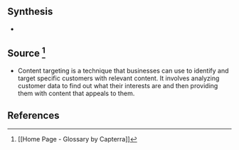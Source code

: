 ## Synthesis
- 
## Source [^1]
- Content targeting is a technique that businesses can use to identify and target specific customers with relevant content. It involves analyzing customer data to find out what their interests are and then providing them with content that appeals to them.
## References

[^1]: [[Home Page - Glossary by Capterra]]